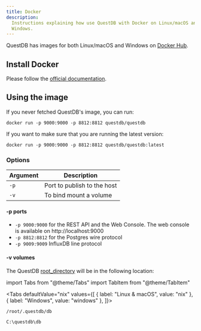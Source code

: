 ```yaml
---
title: Docker
description:
  Instructions explaining how use QuestDB with Docker on Linux/macOS and
  Windows.
---
```


QuestDB has images for both Linux/macOS and Windows on
[Docker Hub]({@dockerUrl@}).

## Install Docker

Please follow the [official documentation](https://docs.docker.com/get-docker/).

## Using the image

If you never fetched QuestDB's image, you can run:

```shell
docker run -p 9000:9000 -p 8812:8812 questdb/questdb
```

If you want to make sure that you are running the latest version:

```shell
docker run -p 9000:9000 -p 8812:8812 questdb/questdb:latest
```

### Options

| Argument | Description                 |
| -------- | --------------------------- |
| `-p`     | Port to publish to the host |
| `-v`     | To bind mount a volume      |

#### -p ports

- `-p 9000:9000` for the REST API and the Web Console. The web console is
  available on http://localhost:9000
- `-p 8812:8812` for the Postgres wire protocol
- `-p 9009:9009` InfluxDB line protocol

#### -v volumes

The QuestDB
[root_directory](/docs/reference/configuration/root-directory-structure/) will
be in the following location:

import Tabs from "@theme/Tabs"
import TabItem from "@theme/TabItem"

<Tabs defaultValue="nix" values={[
  { label: "Linux & macOS", value: "nix" },
  { label: "Windows", value: "windows" },
]}>


<TabItem value="nix">


```shell
/root/.questdb/db
```

</TabItem>


<TabItem value="windows">


```shell
C:\questdb\db
```

</TabItem>


</Tabs>
